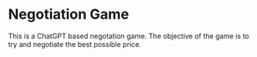 # Negotiation Game

This is a ChatGPT based negotation game. The objective of the game is to try and negotiate the best possible price.
